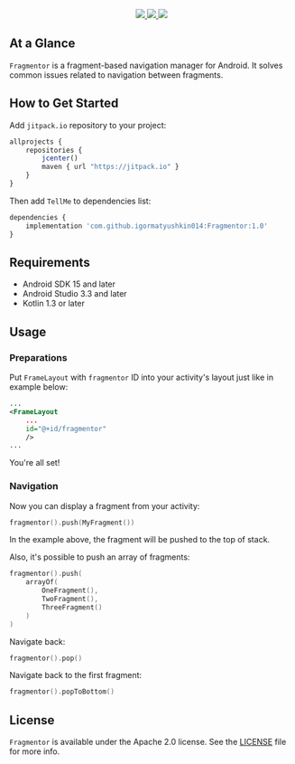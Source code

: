 <p align="center">
  <a href="https://http://www.android.com">
		<img src="https://img.shields.io/badge/android-15-green.svg?style=flat">
	</a>
	<a href="https://jitpack.io/#igormatyushkin014/Fragmentor">
		<img src="https://jitpack.io/v/igormatyushkin014/Fragmentor.svg">
	</a>
	<a href="https://tldrlegal.com/license/apache-license-2.0-(apache-2.0)">
		<img src="https://img.shields.io/badge/License-Apache 2.0-blue.svg?style=flat">
	</a>
</p>

## At a Glance

`Fragmentor` is a fragment-based navigation manager for Android. It solves common issues related to navigation between fragments.

## How to Get Started

Add `jitpack.io` repository to your project:

```javascript
allprojects {
    repositories {
        jcenter()
        maven { url "https://jitpack.io" }
    }
}
```

Then add `TellMe` to dependencies list:

```javascript
dependencies {
    implementation 'com.github.igormatyushkin014:Fragmentor:1.0'
}
```

## Requirements

* Android SDK 15 and later
* Android Studio 3.3 and later
* Kotlin 1.3 or later

## Usage

### Preparations

Put `FrameLayout` with `fragmentor` ID into your activity's layout just like in example below:

```xml
...
<FrameLayout
    ...
    id="@+id/fragmentor"
    />
...
```

You're all set!

### Navigation

Now you can display a fragment from your activity:

```kotlin
fragmentor().push(MyFragment())
```

In the example above, the fragment will be pushed to the top of stack.

Also, it's possible to push an array of fragments:

```kotlin
fragmentor().push(
    arrayOf(
        OneFragment(),
        TwoFragment(),
        ThreeFragment()
    )
)
```

Navigate back:

```kotlin
fragmentor().pop()
```

Navigate back to the first fragment:

```kotlin
fragmentor().popToBottom()
```

## License

`Fragmentor` is available under the Apache 2.0 license. See the [LICENSE](./LICENSE) file for more info.
